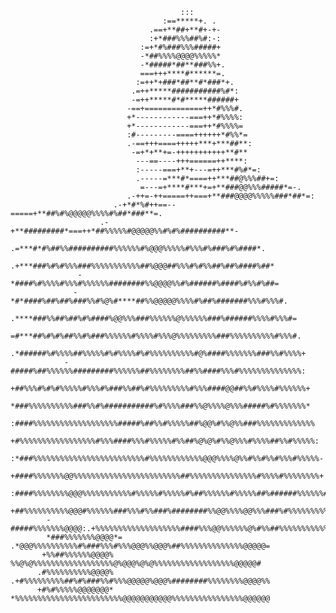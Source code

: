                                           :::                                             
                                      :==*****+. .                                        
                                   .==+**##+**#+-+-                                       
                                   :+*###%%%##%#:-:                                       
                                 :=+*#%###%%%#####+                                       
                                 -*##%%%%@@@@%%%%%*                                       
                                 -*#####*##**###%%+.                                      
                                 ===+++****#******=.                                      
                                :=++*+###*##**#*###*+.                                    
                               .=++*****###########%#*:                                   
                               -=++*****#*#*****######+                                   
                              -==+=============++*#%%%#.                                  
                              +*------------===++*#%%%%:                                  
                              +*------------===++*#%%%%=                                  
                              :#---------====++++++*#%%*=                                 
                              .-==+++====+++++***+***##**:                                
                               -=+*+**+=-+++++++++++**#**                                 
                                ---==----+++======++****:                                 
                                :-----===+**+---=++***#%#*=:                              
                                .-----=***#*====++***##@%%%##+=:                          
                                 =---=+****#***+=+**###@@%%%#####*=-.                     
                              .-++=-++=====++===+**###@@@@%%%%%###*##*=:                  
                           .-+*#*%#++==--=====+**##%#%@@@@@%%%%#%##*###**=.               
                        .-+**#########*===++*##%%%%%#@@@@@%%#%#%##########**-             
                      .=***#*#%##%%##########%%%%%%#%@@@%%%%%#%%%#%###%#%####*.           
                    .+***###%#%#%%%###%%%%%%%%%%%##%@@@##%%%#%#%%##%##%####%##*           
                   -*####%#%%%%#%%%#%%%%%%########%%@@@@%%#%######%####%#%%#%##=          
                  -*#*####%##%##%###%%#%@%#****##%%@@@@@%%%%#%##%#######%%%#%%%#.         
                 .****###%%##%##%#%####%@@%%%###%%%%%%@%%%%%%###%######%%%%#%%%#=         
                 =#***##%#%#%##%%#%###%%%%%%#%%%%#%%%@%%%%%%%%%###%%%%%%%%%%#%%%#.        
                .*######%#%%%%##%%%%%#%#%%%%#%#%%%%%%%%%%#@%####%%%%%%%###%%#%%%%+        
                -#####%##%%%%%%#########%%%%%%##%%%%%%%%##%%####%%%#%%%%%%%%%%%%%%:       
                +##%%%#%#%#%%%%%#%%%#%###%%##%#%%%%%%%%%#%%%####@@##%%#%%%%#%%%%%%+       
                *###%%%%%%%%%%###%%#%###########%#%%%%###%%@%%%%@%%%#####%#%%%%%%%*       
               :####%%%%%%%%%%%%%%%%%%%#####%##%%#%%%%%##%@@%#%%@%%###%%%%%%%%%%%%%       
               +#%%%%%%%%%%%%%%%%%#%%%####%%%#%%%%%#%%##%@%@%#%%@%%%#%%%%##%%#%%%%%:      
              :*###%%%%%%%%%%%%%%%%%%%%%%%%%#%%%%%%%%%%%%@@@%%%%@%%#%%#%%#%%%#%%%%%-      
              +####%%%%%%%@@%%%%%%%%%%%%%%%%%%%%%%%%##%%%%%%%%%%%%%%%#%%%%#%%%%%%%%+      
             :####%%%%%%%%@@@%%%%%%%%%%%#%%%%%#%%%%%#%##%%%%%%#%%%%%##%######%%%%%%#      
             +##%%%%%%%%%%@@@#%%%%%%###%%%#%%###%########%%@@%%%%@@%%%###%#%%%%%%%%%-.    
            -#####%%%%%%%@@@@:.+%%%%%%%%%%%%%%%%%%%####%%%@@%%%%%%@%#%%##%%%%%%%%%%%%%%*: 
            *###%%%%%%%@@@@*=   .*@@@%%%%%%%%%%#%###%%%#%%%@@@%%@@@%##%%%%%%%%%%%%%%@@@@@=
           +%%##%%%%%%@@@@%       %%@%@%%%%%%%%%%%%%%%%%%@%@@@%@%@%%%%%%%%%%%%%%%%%%@@@@@#
          .#%%%%%%%%%%@@@@%     .+#%%%%%%%%%##%#%###%%#%%%@@@@@%@@@%########%%%%%%%%@@@@%%
          +#%#%%%%%@@@@@@@*     *%%%%%%%%%%%%%%%%%%%%%%%%@@@@@@@@@@@%%%%%%%%%%%%%%%%@@@@@@


<!--
**Bladeyboy54/Bladeyboy54** is a ✨ _special_ ✨ repository because its `README.md` (this file) appears on your GitHub profile.

Here are some ideas to get you started:

- 🔭 I’m currently working on ...
- 🌱 I’m currently learning ...
- 👯 I’m looking to collaborate on ...
- 🤔 I’m looking for help with ...
- 💬 Ask me about ...
- 📫 How to reach me: ...
- 😄 Pronouns: ...
- ⚡ Fun fact: ...
-->

